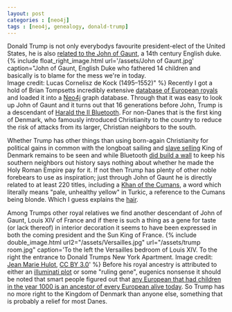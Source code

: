 ```yaml
---
layout: post
categories : [neo4j]
tags : [neo4j, genealogy, donald-trump]
---
```

Donald Trump is not only everybodys favourite president-elect of the United States, he is also [related to the John of Gaunt](http://www.familytree.com/blog/donald-trump-and-hillary-clinton-are-related/), a 14th century English duke.
{% include float_right_image.html url='/assets/John of Gaunt.jpg' caption="John of Gaunt, English Duke who fathered 14 children and basically is to blame for the mess we're in today. <br>Image credit: Lucas Cornelisz de Kock (1495–1552)" %}
Recently I got a hold of Brian Tompsetts incredibly extensive [database of European royals](http://www.hull.ac.uk/php/cssbct/genealogy/royal/) and loaded it into a [Neo4j](https://neo4j.com) graph database. Through that it was easy to look up John of Gaunt and it turns out that 16 generations before John, Trump is a descendant of [Harald the II Bluetooth](https://en.wikipedia.org/wiki/Harald_Bluetooth). For non-Danes that is the first king of Denmark, who famously introduced Christianity to the country to reduce the risk of attacks from its larger, Christian neighbors to the south.

Whether Trump has other things than using born-again Christianity for political gains in common with the longboat sailing and [slave selling](http://en.natmus.dk/historical-knowledge/denmark/prehistoric-period-until-1050-ad/the-viking-age/power-and-aristocracy/slaves-and-thralls/) King of Denmark remains to be seen and while Bluetooth [did build a wall](https://en.wikipedia.org/wiki/Danevirke) to keep his southern neighbors out history says nothing about whether he made the Holy Roman Empire pay for it. If not then Trump has plenty of other noble forebears to use as inspiration; just through John of Gaunt he is directly related to at least 220 titles, including a [Khan of the Cumans](https://en.wikipedia.org/wiki/Cumans), a word which literally means "pale, unhealthy yellow" in Turkic, a reference to the Cumans being blonde. Which I guess explains the [hair](http://qz.com/575952/a-hairdresser-explains-why-donald-trumps-hair-looks-like-that/).

Among Trumps other royal relatives we find another descendant of John of Gaunt, Louis XIV of France and if there is such a thing as a gene for taste (or lack thereof) in interior decoration it seems to have been expressed in both the coming president and the Sun King of France.
{% include double_image.html url2="/assets/Versailles.jpg" url="/assets/trump room.jpg" caption='To the left the Versailles bedroom of Louis XIV. To the right the entrance to Donald Trumps New York Apartment. Image credit: <a href="http://www.fotopedia.com/items/jmhullot-z2Umsz0Z8aY">Jean Marie Hulot</a>, <a href="https://commons.wikimedia.org/w/index.php?curid=34640481)">CC BY 3.0</a>' %}
Before his royal ancestry is attributed to either an [illuminati plot](http://www.rense.com/general58/suspre.htm) or some "ruling gene", eugenics nonsense it should be noted that smart people figured out that [any European that had children in the year 1000 is an ancestor of every European alive today](http://phenomena.nationalgeographic.com/2013/05/07/charlemagnes-dna-and-our-universal-royalty/). So Trump has no more right to the Kingdom of Denmark than anyone else, something that is probably a relief for most Danes.
